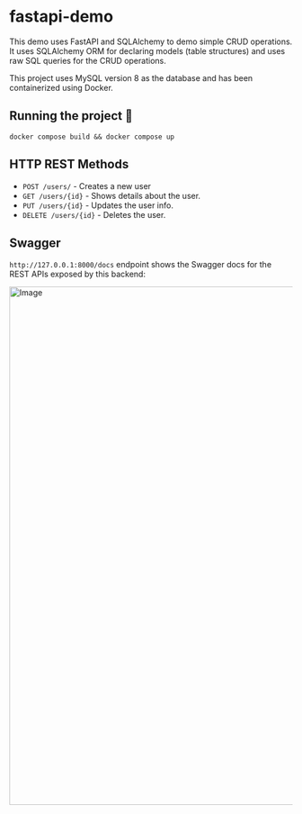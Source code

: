 # fastapi-demo
This demo uses FastAPI and SQLAlchemy to demo simple CRUD operations. It uses SQLAlchemy ORM for declaring models (table structures) and uses raw SQL queries for the CRUD operations.

This project uses MySQL version 8 as the database and has been containerized using Docker.

## Running the project :rocket:
```
docker compose build && docker compose up
```

## HTTP REST Methods
* `POST /users/` - Creates a new user
* `GET /users/{id}` - Shows details about the user.
* `PUT /users/{id}` - Updates the user info.
* `DELETE /users/{id}` - Deletes the user.

## Swagger
`http://127.0.0.1:8000/docs` endpoint shows the Swagger docs for the REST APIs exposed by this backend:

<img width="921" alt="Image" src="https://github.com/user-attachments/assets/d1130e9a-208b-40a8-b8cf-0fdd3529d67e" />
